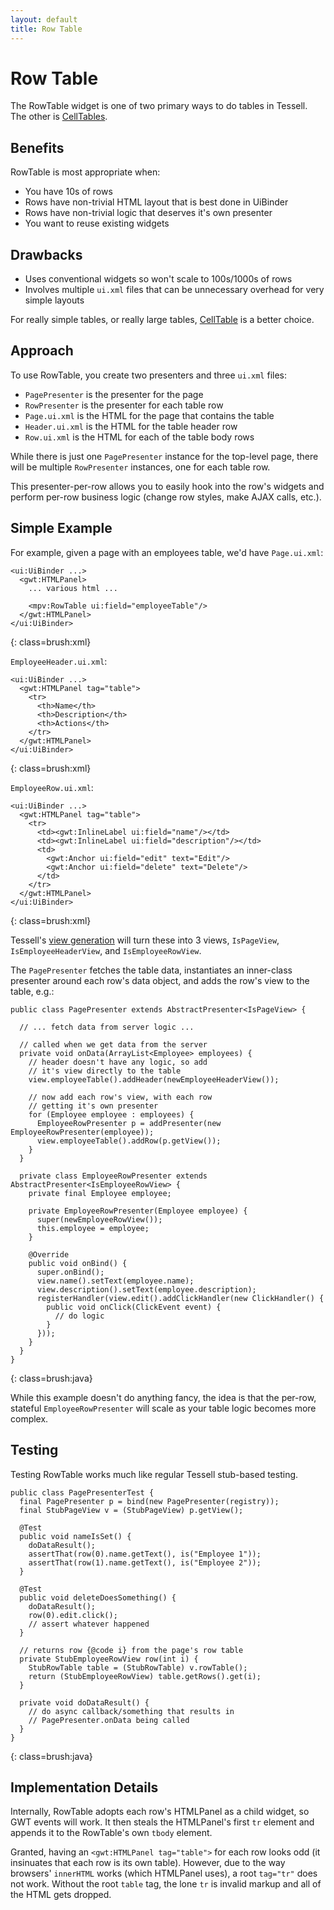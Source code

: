 ```yaml
---
layout: default
title: Row Table
---
```


Row Table
=========

The RowTable widget is one of two primary ways to do tables in Tessell. The other is [CellTables](celltable.html).

Benefits
--------

RowTable is most appropriate when:

* You have 10s of rows
* Rows have non-trivial HTML layout that is best done in UiBinder
* Rows have non-trivial logic that deserves it's own presenter
* You want to reuse existing widgets

Drawbacks
---------

* Uses conventional widgets so won't scale to 100s/1000s of rows
* Involves multiple `ui.xml` files that can be unnecessary overhead for very simple layouts

For really simple tables, or really large tables, [CellTable](celltable.html) is a better choice.

Approach
--------

To use RowTable, you create two presenters and three `ui.xml` files:

* `PagePresenter` is the presenter for the page
* `RowPresenter` is the presenter for each table row
* `Page.ui.xml` is the HTML for the page that contains the table
* `Header.ui.xml` is the HTML for the table header row
* `Row.ui.xml` is the HTML for each of the table body rows

While there is just one `PagePresenter` instance for the top-level page, there will be multiple `RowPresenter` instances, one for each table row.

This presenter-per-row allows you to easily hook into the row's widgets and perform per-row business logic (change row styles, make AJAX calls, etc.).

Simple Example
--------------

For example, given a page with an employees table, we'd have `Page.ui.xml`:

    <ui:UiBinder ...>
      <gwt:HTMLPanel>
        ... various html ...

        <mpv:RowTable ui:field="employeeTable"/>
      </gwt:HTMLPanel>
    </ui:UiBinder>
{: class=brush:xml}

`EmployeeHeader.ui.xml`:

    <ui:UiBinder ...>
      <gwt:HTMLPanel tag="table">
        <tr>
          <th>Name</th>
          <th>Description</th>
          <th>Actions</th>
        </tr>
      </gwt:HTMLPanel>
    </ui:UiBinder>
{: class=brush:xml}

`EmployeeRow.ui.xml`:

    <ui:UiBinder ...>
      <gwt:HTMLPanel tag="table">
        <tr>
          <td><gwt:InlineLabel ui:field="name"/></td>
          <td><gwt:InlineLabel ui:field="description"/></td>
          <td>
            <gwt:Anchor ui:field="edit" text="Edit"/>
            <gwt:Anchor ui:field="delete" text="Delete"/>
          </td>
        </tr>
      </gwt:HTMLPanel>
    </ui:UiBinder>
{: class=brush:xml}

Tessell's [view generation](viewgeneration.html) will turn these into 3 views, `IsPageView`, `IsEmployeeHeaderView`, and `IsEmployeeRowView`.

The `PagePresenter` fetches the table data, instantiates an inner-class presenter around each row's data object, and adds the row's view to the table, e.g.:

    public class PagePresenter extends AbstractPresenter<IsPageView> {

      // ... fetch data from server logic ...

      // called when we get data from the server
      private void onData(ArrayList<Employee> employees) {
        // header doesn't have any logic, so add
        // it's view directly to the table
        view.employeeTable().addHeader(newEmployeeHeaderView());

        // now add each row's view, with each row
        // getting it's own presenter
        for (Employee employee : employees) {
          EmployeeRowPresenter p = addPresenter(new EmployeeRowPresenter(employee));
          view.employeeTable().addRow(p.getView());
        }
      }

      private class EmployeeRowPresenter extends AbstractPresenter<IsEmployeeRowView> {
        private final Employee employee;

        private EmployeeRowPresenter(Employee employee) {
          super(newEmployeeRowView());
          this.employee = employee;
        }

        @Override
        public void onBind() {
          super.onBind();
          view.name().setText(employee.name);
          view.description().setText(employee.description);
          registerHandler(view.edit().addClickHandler(new ClickHandler() {
            public void onClick(ClickEvent event) {
              // do logic
            }
          }));
        }
      }
    }
{: class=brush:java}

While this example doesn't do anything fancy, the idea is that the per-row, stateful `EmployeeRowPresenter` will scale as your table logic becomes more complex.

Testing
-------

Testing RowTable works much like regular Tessell stub-based testing.

    public class PagePresenterTest {
      final PagePresenter p = bind(new PagePresenter(registry));
      final StubPageView v = (StubPageView) p.getView();

      @Test
      public void nameIsSet() {
        doDataResult();
        assertThat(row(0).name.getText(), is("Employee 1"));
        assertThat(row(1).name.getText(), is("Employee 2"));
      }

      @Test
      public void deleteDoesSomething() {
        doDataResult();
        row(0).edit.click();
        // assert whatever happened
      }

      // returns row {@code i} from the page's row table
      private StubEmployeeRowView row(int i) {
        StubRowTable table = (StubRowTable) v.rowTable();
        return (StubEmployeeRowView) table.getRows().get(i);
      }

      private void doDataResult() {
        // do async callback/something that results in
        // PagePresenter.onData being called
      }
    }
{: class=brush:java}

Implementation Details
----------------------

Internally, RowTable adopts each row's HTMLPanel as a child widget, so GWT events will work. It then steals the HTMLPanel's first `tr` element and appends it to the RowTable's own `tbody` element.

Granted, having an `<gwt:HTMLPanel tag="table">` for each row looks odd (it insinuates that each row is its own table). However, due to the way browsers' `innerHTML` works (which HTMLPanel uses), a root `tag="tr"` does not work. Without the root `table` tag, the lone `tr` is invalid markup and all of the HTML gets dropped.


